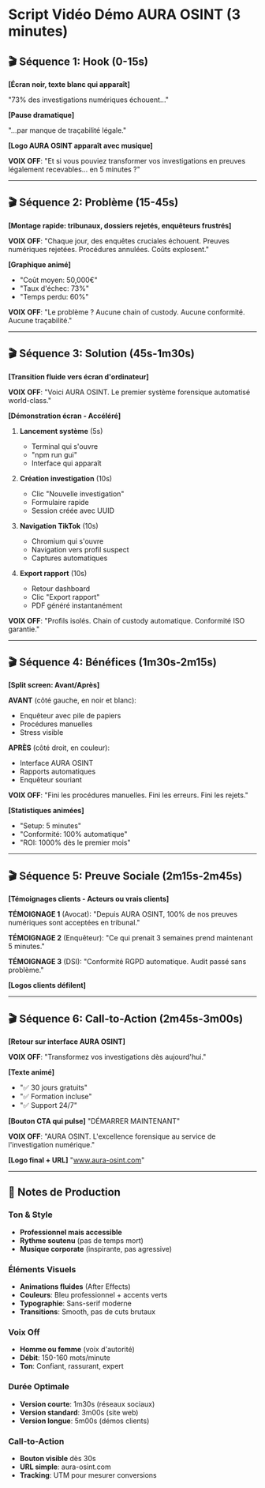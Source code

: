 # Script Vidéo Démo AURA OSINT (3 minutes)

## 🎬 Séquence 1: Hook (0-15s)

**[Écran noir, texte blanc qui apparaît]**

"73% des investigations numériques échouent..."

**[Pause dramatique]**

"...par manque de traçabilité légale."

**[Logo AURA OSINT apparaît avec musique]**

**VOIX OFF**: "Et si vous pouviez transformer vos investigations en preuves légalement recevables... en 5 minutes ?"

---

## 🎬 Séquence 2: Problème (15-45s)

**[Montage rapide: tribunaux, dossiers rejetés, enquêteurs frustrés]**

**VOIX OFF**: "Chaque jour, des enquêtes cruciales échouent. Preuves numériques rejetées. Procédures annulées. Coûts explosent."

**[Graphique animé]**
- "Coût moyen: 50,000€"
- "Taux d'échec: 73%"
- "Temps perdu: 60%"

**VOIX OFF**: "Le problème ? Aucune chain of custody. Aucune conformité. Aucune traçabilité."

---

## 🎬 Séquence 3: Solution (45s-1m30s)

**[Transition fluide vers écran d'ordinateur]**

**VOIX OFF**: "Voici AURA OSINT. Le premier système forensique automatisé world-class."

**[Démonstration écran - Accéléré]**

1. **Lancement système** (5s)
   - Terminal qui s'ouvre
   - "npm run gui"
   - Interface qui apparaît

2. **Création investigation** (10s)
   - Clic "Nouvelle investigation"
   - Formulaire rapide
   - Session créée avec UUID

3. **Navigation TikTok** (10s)
   - Chromium qui s'ouvre
   - Navigation vers profil suspect
   - Captures automatiques

4. **Export rapport** (10s)
   - Retour dashboard
   - Clic "Export rapport"
   - PDF généré instantanément

**VOIX OFF**: "Profils isolés. Chain of custody automatique. Conformité ISO garantie."

---

## 🎬 Séquence 4: Bénéfices (1m30s-2m15s)

**[Split screen: Avant/Après]**

**AVANT** (côté gauche, en noir et blanc):
- Enquêteur avec pile de papiers
- Procédures manuelles
- Stress visible

**APRÈS** (côté droit, en couleur):
- Interface AURA OSINT
- Rapports automatiques
- Enquêteur souriant

**VOIX OFF**: "Fini les procédures manuelles. Fini les erreurs. Fini les rejets."

**[Statistiques animées]**
- "Setup: 5 minutes"
- "Conformité: 100% automatique"
- "ROI: 1000% dès le premier mois"

---

## 🎬 Séquence 5: Preuve Sociale (2m15s-2m45s)

**[Témoignages clients - Acteurs ou vrais clients]**

**TÉMOIGNAGE 1** (Avocat):
"Depuis AURA OSINT, 100% de nos preuves numériques sont acceptées en tribunal."

**TÉMOIGNAGE 2** (Enquêteur):
"Ce qui prenait 3 semaines prend maintenant 5 minutes."

**TÉMOIGNAGE 3** (DSI):
"Conformité RGPD automatique. Audit passé sans problème."

**[Logos clients défilent]**

---

## 🎬 Séquence 6: Call-to-Action (2m45s-3m00s)

**[Retour sur interface AURA OSINT]**

**VOIX OFF**: "Transformez vos investigations dès aujourd'hui."

**[Texte animé]**
- "✅ 30 jours gratuits"
- "✅ Formation incluse"
- "✅ Support 24/7"

**[Bouton CTA qui pulse]**
"DÉMARRER MAINTENANT"

**VOIX OFF**: "AURA OSINT. L'excellence forensique au service de l'investigation numérique."

**[Logo final + URL]**
"www.aura-osint.com"

---

## 🎥 Notes de Production

### Ton & Style
- **Professionnel mais accessible**
- **Rythme soutenu** (pas de temps mort)
- **Musique corporate** (inspirante, pas agressive)

### Éléments Visuels
- **Animations fluides** (After Effects)
- **Couleurs**: Bleu professionnel + accents verts
- **Typographie**: Sans-serif moderne
- **Transitions**: Smooth, pas de cuts brutaux

### Voix Off
- **Homme ou femme** (voix d'autorité)
- **Débit**: 150-160 mots/minute
- **Ton**: Confiant, rassurant, expert

### Durée Optimale
- **Version courte**: 1m30s (réseaux sociaux)
- **Version standard**: 3m00s (site web)
- **Version longue**: 5m00s (démos clients)

### Call-to-Action
- **Bouton visible** dès 30s
- **URL simple**: aura-osint.com
- **Tracking**: UTM pour mesurer conversions